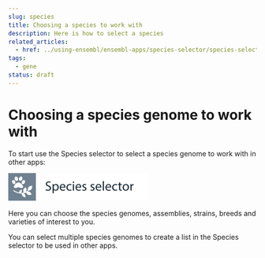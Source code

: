 ```yaml
---
slug: species
title: Choosing a species to work with
description: Here is how to select a species
related_articles:
  - href: ../using-ensembl/ensembl-apps/species-selector/species-selector-intro.md 
tags:
  - gene
status: draft
---
```


# Choosing a species genome to work with

To start use the Species selector to select a species genome to work with in other apps:

![](../../img/id-species-selector.svg)

Here you can choose the species genomes, assemblies, strains, breeds and varieties of interest to you. 

You can select multiple species genomes to create a list in the Species selector to be used in other apps.
